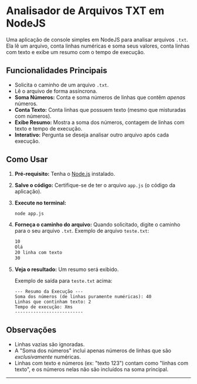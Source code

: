 # Analisador de Arquivos TXT em NodeJS

Uma aplicação de console simples em NodeJS para analisar arquivos `.txt`. Ela lê um arquivo, conta linhas numéricas e soma seus valores, conta linhas com texto e exibe um resumo com o tempo de execução.

## Funcionalidades Principais

*   Solicita o caminho de um arquivo `.txt`.
*   Lê o arquivo de forma assíncrona.
*   **Soma Números:** Conta e soma números de linhas que contêm *apenas* números.
*   **Conta Texto:** Conta linhas que possuem texto (mesmo que misturadas com números).
*   **Exibe Resumo:** Mostra a soma dos números, contagem de linhas com texto e tempo de execução.
*   **Interativo:** Pergunta se deseja analisar outro arquivo após cada execução.

## Como Usar

1.  **Pré-requisito:** Tenha o [Node.js](https://nodejs.org/) instalado.
2.  **Salve o código:** Certifique-se de ter o arquivo `app.js` (o código da aplicação).
3.  **Execute no terminal:**
    ```bash
    node app.js
    ```
4.  **Forneça o caminho do arquivo:** Quando solicitado, digite o caminho para o seu arquivo `.txt`.
    Exemplo de arquivo `teste.txt`:
    ```txt
    10
    Olá
    20 linha com texto
    30
    ```
5.  **Veja o resultado:** Um resumo será exibido.

    Exemplo de saída para `teste.txt` acima:
    ```
    --- Resumo da Execução ---
    Soma dos números (de linhas puramente numéricas): 40
    Linhas que continham texto: 2
    Tempo de execução: Xms
    --------------------------
    ```

## Observações

*   Linhas vazias são ignoradas.
*   A "Soma dos números" inclui apenas números de linhas que são *exclusivamente* numéricas.
*   Linhas com texto e números (ex: "texto 123") contam como "linhas com texto", e os números nelas não são incluídos na soma principal.

---